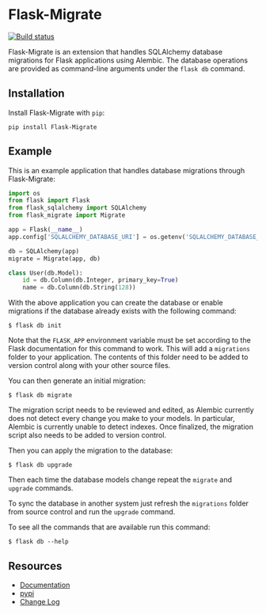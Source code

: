 Flask-Migrate
=============

[![Build status](https://github.com/miguelgrinberg/flask-migrate/workflows/build/badge.svg)](https://github.com/miguelgrinberg/flask-migrate/actions)

Flask-Migrate is an extension that handles SQLAlchemy database migrations for Flask applications using Alembic. The database operations are provided as command-line arguments under the `flask db` command.

Installation
------------

Install Flask-Migrate with `pip`:

    pip install Flask-Migrate

Example
-------

This is an example application that handles database migrations through Flask-Migrate:

```python
import os
from flask import Flask
from flask_sqlalchemy import SQLAlchemy
from flask_migrate import Migrate

app = Flask(__name__)
app.config['SQLALCHEMY_DATABASE_URI'] = os.getenv('SQLALCHEMY_DATABASE_URI', default='sqlite:///app.db')

db = SQLAlchemy(app)
migrate = Migrate(app, db)

class User(db.Model):
    id = db.Column(db.Integer, primary_key=True)
    name = db.Column(db.String(128))
```

With the above application you can create the database or enable migrations if the database already exists with the following command:

    $ flask db init

Note that the `FLASK_APP` environment variable must be set according to the Flask documentation for this command to work. This will add a `migrations` folder to your application. The contents of this folder need to be added to version control along with your other source files. 

You can then generate an initial migration:

    $ flask db migrate
    
The migration script needs to be reviewed and edited, as Alembic currently does not detect every change you make to your models. In particular, Alembic is currently unable to detect indexes. Once finalized, the migration script also needs to be added to version control.

Then you can apply the migration to the database:

    $ flask db upgrade
    
Then each time the database models change repeat the `migrate` and `upgrade` commands.

To sync the database in another system just refresh the `migrations` folder from source control and run the `upgrade` command.

To see all the commands that are available run this command:

    $ flask db --help

Resources
---------

- [Documentation](http://flask-migrate.readthedocs.io/en/latest/)
- [pypi](https://pypi.python.org/pypi/Flask-Migrate) 
- [Change Log](https://github.com/miguelgrinberg/Flask-Migrate/blob/master/CHANGES.md)
